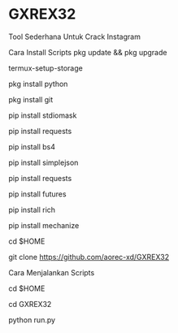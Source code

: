 # GXREX32
Tool Sederhana Untuk Crack Instagram

Cara Install Scripts pkg update && pkg upgrade

termux-setup-storage

pkg install python

pkg install git

pip install stdiomask

pip install requests

pip install bs4

pip install simplejson

pip install requests

pip install futures

pip install rich

pip install mechanize

cd $HOME

git clone https://github.com/aorec-xd/GXREX32

Cara Menjalankan Scripts

cd $HOME

cd GXREX32

python run.py
